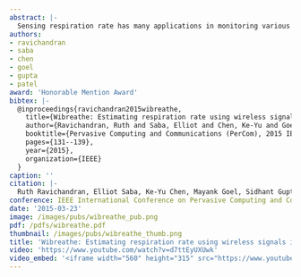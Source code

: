 ```yaml
---
abstract: |-
  Sensing respiration rate has many applications in monitoring various health conditions, such as sleep apnea and chronic obstructive pulmonary disease. In this paper, we present WiBreathe, a wireless, high fidelity and non-invasive breathing monitor that leverages wireless signals at 2.4 GHz to estimate an individual’s respiration rate. Our work extends past approaches of using wireless signals for respiratory monitoring by using only a single transmitter-receiver pair at the same frequency range of commodity Wi-Fi signals to estimate the respiratory rate of an individual. This is done irrespective of whether they are in line of sight or not (e.g., through walls). Furthermore, we demonstrate the capability of WiBreathe in detecting multiple people and by extension, their respiration rates. We evaluate our approach in various natural environments and show that we can track breathing with the accuracy of 1.54 breaths per minute when compared to a clinical respiratory chest band.
authors:
- ravichandran
- saba
- chen
- goel
- gupta
- patel
award: 'Honorable Mention Award'
bibtex: |-
  @inproceedings{ravichandran2015wibreathe,
    title={Wibreathe: Estimating respiration rate using wireless signals in natural settings in the home},
    author={Ravichandran, Ruth and Saba, Elliot and Chen, Ke-Yu and Goel, Mayank and Gupta, Sidhant and Patel, Shwetak N},
    booktitle={Pervasive Computing and Communications (PerCom), 2015 IEEE International Conference on},
    pages={131--139},
    year={2015},
    organization={IEEE}
  }
caption: ''
citation: |-
  Ruth Ravichandran, Elliot Saba, Ke-Yu Chen, Mayank Goel, Sidhant Gupta, and Shwetak N. Patel. 2015. WiBreathe: Estimating respiration rate using wireless signals in natural settings in the home. 2015 IEEE International Conference on Pervasive Computing and Communications (PerCom) (2015). DOI:http://dx.doi.org/10.1109/percom.2015.7146519
conference: IEEE International Conference on Pervasive Computing and Communications (PerCom), 2015
date: '2015-03-23'
image: /images/pubs/wibreathe_pub.png
pdf: /pdfs/wibreathe.pdf
thumbnail: /images/pubs/wibreathe_thumb.png
title: 'Wibreathe: Estimating respiration rate using wireless signals in natural settings in the home'
video: 'https://www.youtube.com/watch?v=d7ttEyUXUwk'
video_embed: '<iframe width="560" height="315" src="https://www.youtube.com/embed/d7ttEyUXUwk" frameborder="0" allowfullscreen></iframe>'
---
```

